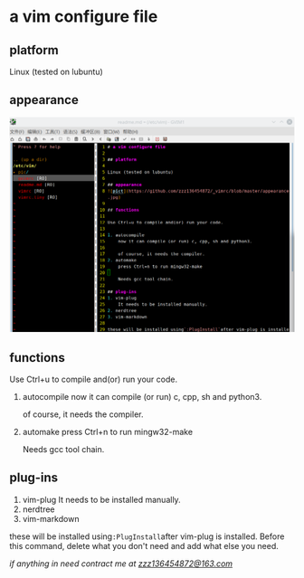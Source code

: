 # a vim configure file

## platform

Linux (tested on lubuntu)

## appearance
![pict](https://github.com/zzz136454872/vimrc_for_ubuntu/blob/master/pic/apperance.png)

## functions 

Use Ctrl+u to compile and(or) run your code. 

1. autocompile
    now it can compile (or run) c, cpp, sh and python3. 

    of course, it needs the compiler. 
2. automake
    press Ctrl+n to run mingw32-make

    Needs gcc tool chain. 

## plug-ins 
1. vim-plug 
    It needs to be installed manually. 
2. nerdtree
3. vim-markdown 

these will be installed using`:PlugInstall`after vim-plug is installed.
Before this command, delete what you don't need and add what else you need. 

*if anything in need contract me at [zzz136454872@163.com](zzz136454872@163.com)*

